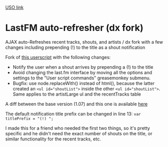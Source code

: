 [USO link](http://userscripts.org/scripts/show/136736)

# LastFM auto-refresher (dx fork)

AJAX auto-Refreshes recent tracks, shouts, and artists / dx fork with a few changes including prepending (!) to the title as a shout notification

Fork of [this userscript](http://userscripts.org/scripts/show/64780) with the following changes:

 * Notify the user when a shout arrives by prepending a (!) to the title
 * Avoid changing the last.fm interface by moving all the options and settings to the "User script commands" greasemonkey submenu.
 * Bugfix: use node.replaceWith() instead of html(), because the latter created an `<ul id="shoutList">` inside the other `<ul id="shoutList">`. Same applies to the artistLarge ul and the recentTracks table

A diff between the base version (1.07) and this one is available [here](http://pastebin.com/HjhEuGgU)

The default notification title prefix can be changed in line 13: `var titlePrefix = "(!) ";`

I made this for a friend who needed the first two things, so it's pretty specific and he didn't need the exact number of shouts on the title, or similar functionality for the recent tracks, etc.
